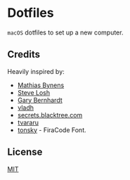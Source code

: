 # Dotfiles

`macOS` dotfiles to set up a new computer.

## Credits

Heavily inspired by:

- [Mathias Bynens](https://github.com/mathiasbynens/dotfiles)
- [Steve Losh](https://bitbucket.org/sjl/dotfiles/src/e8ba45f413665278c11f2de3a1d67a1da3832d34/osx.sh?at=default)
- [Gary Bernhardt](https://github.com/garybernhardt/dotfiles)
- [vladh](https://github.com/vladh/dotfiles)
- [secrets.blacktree.com](http://secrets.blacktree.com)
- [tvararu](https://github.com/tvararu/dotfiles)
- [tonsky](https://github.com/tonsky/FiraCode) - FiraCode Font.

## License

[MIT](LICENSE)
